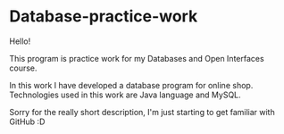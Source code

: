 # Database-practice-work

Hello!

This program is practice work for my Databases and Open Interfaces course. 

In this work I have developed a database program for online shop. Technologies used in this work are Java language and MySQL.

Sorry for the really short description, I'm just starting to get familiar with GitHub :D



